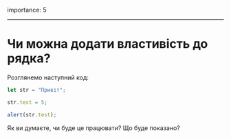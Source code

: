 importance: 5

---

# Чи можна додати властивість до рядка?


Розглянемо наступний код:

```js
let str = "Привіт";

str.test = 5;

alert(str.test);
```

Як ви думаєте, чи буде це працювати? Що буде показано?
